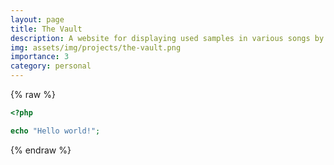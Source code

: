 ```yaml
---
layout: page
title: The Vault
description: A website for displaying used samples in various songs by artists.
img: assets/img/projects/the-vault.png
importance: 3
category: personal
---
```

{% raw %}

```php
<?php

echo "Hello world!";
```

{% endraw %}